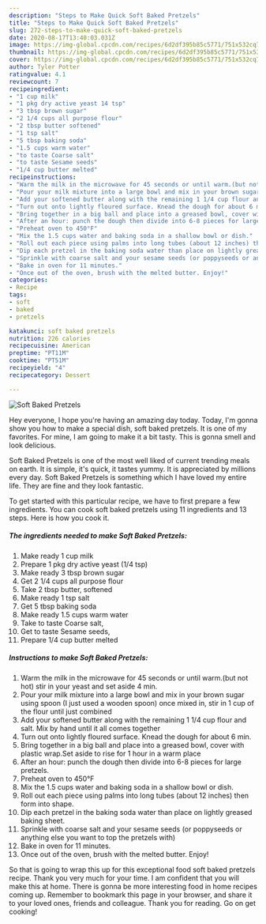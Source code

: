 ```yaml
---
description: "Steps to Make Quick Soft Baked Pretzels"
title: "Steps to Make Quick Soft Baked Pretzels"
slug: 272-steps-to-make-quick-soft-baked-pretzels
date: 2020-08-17T13:40:03.031Z
image: https://img-global.cpcdn.com/recipes/6d2df395b85c5771/751x532cq70/soft-baked-pretzels-recipe-main-photo.jpg
thumbnail: https://img-global.cpcdn.com/recipes/6d2df395b85c5771/751x532cq70/soft-baked-pretzels-recipe-main-photo.jpg
cover: https://img-global.cpcdn.com/recipes/6d2df395b85c5771/751x532cq70/soft-baked-pretzels-recipe-main-photo.jpg
author: Tyler Potter
ratingvalue: 4.1
reviewcount: 7
recipeingredient:
- "1 cup milk"
- "1 pkg dry active yeast 14 tsp"
- "3 tbsp brown sugar"
- "2 1/4 cups all purpose flour"
- "2 tbsp butter softened"
- "1 tsp salt"
- "5 tbsp baking soda"
- "1.5 cups warm water"
- "to taste Coarse salt"
- "to taste Sesame seeds"
- "1/4 cup butter melted"
recipeinstructions:
- "Warm the milk in the microwave for 45 seconds or until warm.(but not hot) stir in your yeast and set aside 4 min."
- "Pour your milk mixture into a large bowl and mix in your brown sugar using spoon (I just used a wooden spoon) once mixed in, stir in 1 cup of the flour until just combined"
- "Add your softened butter along with the remaining 1 1/4 cup flour and salt. Mix by hand until it all comes together"
- "Turn out onto lightly floured surface. Knead the dough for about 6 min."
- "Bring together in a big ball and place into a greased bowl, cover with plastic wrap.Set aside to rise for 1 hour in a warm place"
- "After an hour: punch the dough then divide into 6-8 pieces for large pretzels."
- "Preheat oven to 450°F"
- "Mix the 1.5 cups water and baking soda in a shallow bowl or dish."
- "Roll out each piece using palms into long tubes (about 12 inches) then form into shape."
- "Dip each pretzel in the baking soda water than place on lightly greased baking sheet."
- "Sprinkle with coarse salt and your sesame seeds (or poppyseeds or anything else you want to top the pretzels with)"
- "Bake in oven for 11 minutes."
- "Once out of the oven, brush with the melted butter. Enjoy!"
categories:
- Recipe
tags:
- soft
- baked
- pretzels

katakunci: soft baked pretzels 
nutrition: 226 calories
recipecuisine: American
preptime: "PT11M"
cooktime: "PT51M"
recipeyield: "4"
recipecategory: Dessert

---
```



![Soft Baked Pretzels](https://img-global.cpcdn.com/recipes/6d2df395b85c5771/751x532cq70/soft-baked-pretzels-recipe-main-photo.jpg)

Hey everyone, I hope you're having an amazing day today. Today, I'm gonna show you how to make a special dish, soft baked pretzels. It is one of my favorites. For mine, I am going to make it a bit tasty. This is gonna smell and look delicious.

Soft Baked Pretzels is one of the most well liked of current trending meals on earth. It is simple, it's quick, it tastes yummy. It is appreciated by millions every day. Soft Baked Pretzels is something which I have loved my entire life. They are fine and they look fantastic.




To get started with this particular recipe, we have to first prepare a few ingredients. You can cook soft baked pretzels using 11 ingredients and 13 steps. Here is how you cook it.

<!--inarticleads1-->

##### The ingredients needed to make Soft Baked Pretzels:

1. Make ready 1 cup milk
1. Prepare 1 pkg dry active yeast (1/4 tsp)
1. Make ready 3 tbsp brown sugar
1. Get 2 1/4 cups all purpose flour
1. Take 2 tbsp butter, softened
1. Make ready 1 tsp salt
1. Get 5 tbsp baking soda
1. Make ready 1.5 cups warm water
1. Take to taste Coarse salt,
1. Get to taste Sesame seeds,
1. Prepare 1/4 cup butter melted




<!--inarticleads2-->

##### Instructions to make Soft Baked Pretzels:

1. Warm the milk in the microwave for 45 seconds or until warm.(but not hot) stir in your yeast and set aside 4 min.
1. Pour your milk mixture into a large bowl and mix in your brown sugar using spoon (I just used a wooden spoon) once mixed in, stir in 1 cup of the flour until just combined
1. Add your softened butter along with the remaining 1 1/4 cup flour and salt. Mix by hand until it all comes together
1. Turn out onto lightly floured surface. Knead the dough for about 6 min.
1. Bring together in a big ball and place into a greased bowl, cover with plastic wrap.Set aside to rise for 1 hour in a warm place
1. After an hour: punch the dough then divide into 6-8 pieces for large pretzels.
1. Preheat oven to 450°F
1. Mix the 1.5 cups water and baking soda in a shallow bowl or dish.
1. Roll out each piece using palms into long tubes (about 12 inches) then form into shape.
1. Dip each pretzel in the baking soda water than place on lightly greased baking sheet.
1. Sprinkle with coarse salt and your sesame seeds (or poppyseeds or anything else you want to top the pretzels with)
1. Bake in oven for 11 minutes.
1. Once out of the oven, brush with the melted butter. Enjoy!




So that is going to wrap this up for this exceptional food soft baked pretzels recipe. Thank you very much for your time. I am confident that you will make this at home. There is gonna be more interesting food in home recipes coming up. Remember to bookmark this page in your browser, and share it to your loved ones, friends and colleague. Thank you for reading. Go on get cooking!
